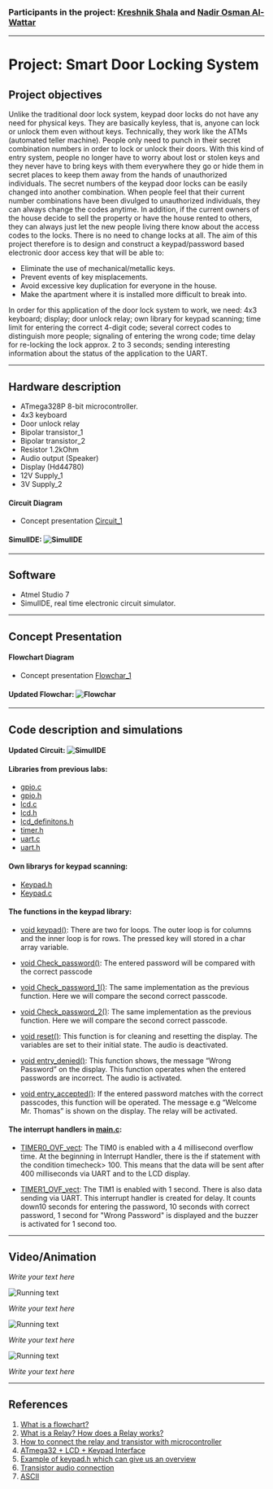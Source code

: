 ### Participants in the project: [Kreshnik Shala](https://github.com/ShalaKreshnik) and [Nadir Osman Al-Wattar](https://github.com/Nadir011995)
----------------------------------------------------------------------------------------------------------------------------------------------------------------------------
# Project: Smart Door Locking System
## Project objectives

Unlike the traditional door lock system, keypad door locks do not have any need for physical keys. They are basically keyless, that is, anyone can lock or unlock them even without keys. Technically, they work like the ATMs (automated teller machine). People only need to punch in their secret combination numbers in order to lock or unlock their doors. With this kind of entry system, people no longer have to worry about lost or stolen keys and they never have to bring keys with them everywhere they go or hide them in secret places to keep them away from the hands of unauthorized individuals. 
The secret numbers of the keypad door locks can be easily changed into another combination. When people feel that their current number combinations have been divulged to unauthorized individuals, they can always change the codes anytime. In addition, if the current owners of the house decide to sell the property or have the house rented to others, they can always just let the new people living there know about the access codes to the locks. There is no need to change locks at all. 
The aim of this project therefore is to design and construct a keypad/password based electronic door access key that will be able to:

* Eliminate the use of mechanical/metallic keys.
* Prevent events of key misplacements.
* Avoid excessive key duplication for everyone in the house.
* Make the apartment where it is installed more difficult to break into.

In order for this application of the door lock system to work, we need: 
4x3 keyboard; display; door unlock relay; own library for keypad scanning; time limit for entering the correct 4-digit code; several correct codes to distinguish more people; signaling of entering the wrong code; time delay for re-locking the lock approx. 2 to 3 seconds; sending interesting information about the status of the application to the UART.

_________________________________________________________________________________________________________________________________________________________________________________

## Hardware description

* ATmega328P 8-bit microcontroller.
* 4x3 keyboard
* Door unlock relay
* Bipolar transistor_1
* Bipolar transistor_2
* Resistor 1.2kOhm
* Audio output (Speaker)
* Display (Hd44780)
* 12V Supply_1
* 3V Supply_2



#### Circuit Diagram
* Concept presentation [Circuit_1](Images/Completed_circuit.png)
 

#### SimulIDE: ![SimulIDE](Images/OFF.png)

_________________________________________________________________________________________________________________________________________________________________________________


## Software

* Atmel Studio 7
* SimulIDE, real time electronic circuit simulator.

_________________________________________________________________________________________________________________________________________________________________________________


## Concept Presentation
#### Flowchart Diagram

* Concept presentation [Flowchar_1](Images/Flowchar.png)

#### Updated Flowchar: ![Flowchar](Images/Updated_Flowchar.png)


_________________________________________________________________________________________________________________________________________________________________________________

## Code description and simulations

#### Updated Circuit: ![SimulIDE](Images/ON.png)

#### Libraries from previous labs:

* [gpio.c](Door_lock_system/Door_lock_system/gpio.c) 
* [gpio.h](Door_lock_system/Door_Lock_system/gpio.h) 
* [lcd.c](Door_lock_system/Door_lock_system/lcd.c) 
* [lcd.h](Door_lock_system/Door_lock_system/lcd.h)
* [lcd_definitons.h](Door_Lock_system/Door_lock_system/lcd_definitons.h)
* [timer.h](Door_Lock_system/Door_lock_system/timer.h)
* [uart.c](Door_Lock_system/Door_lock_system/uart.c)
* [uart.h](Door_Lock_system/Door_Lock_system/uart.h)



#### Own librarys for keypad scanning:

* [Keypad.h](Door_lock_system/Door_lock_system/keypad.h)
* [Keypad.c](Door_lock_system/Door_lock_system/keypad.c)



#### The functions in the keypad library:


* [void keypad()](Door_lock_system/Door_lock_system/keypad.c): There are two for loops. The outer loop is for columns and the inner loop is for rows. The pressed key will                                                                      stored in a char array variable.
 
*	[void Check_password()](Door_lock_system/Door_lock_system/keypad.c): The entered password will be compared with the correct passcode

*	[void Check_password_1()](Door_lock_system/Door_lock_system/keypad.c): The same implementation as the previous function. Here we will compare the second correct passcode.

*	[void Check_password_2()](Door_lock_system/Door_lock_system/keypad.c): The same implementation as the previous function. Here we will compare the second correct passcode. 

*	[void reset()](Door_lock_system/Door_lock_system/keypad.c): This function is for cleaning and resetting the display. The variables are set to their initial state. The audio is deactivated.

*	[void entry_denied()](Door_lock_system/Door_lock_system/keypad.c): This function shows, the message “Wrong Password” on the display. This function operates when the entered passwords are incorrect. The audio is activated.

* [void entry_accepted()](Door_lock_system/Door_lock_system/keypad.c): If the entered password matches with the correct passcodes, this function will be operated. The message e.g “Welcome Mr. Thomas” is shown on the display. The relay will be activated. 

#### The interrupt handlers in [main.c](Door_lock_system/Door_lock_system/main.c): 

*	[TIMER0_OVF_vect](Door_lock_system/Door_lock_system/main.c): The TIM0 is enabled with a 4 millisecond overflow time. At the beginning in Interrupt Handler, there is the if statement with the condition timecheck> 100. This means that the data will be sent after 400 milliseconds via UART and to the LCD display.

*	[TIMER1_OVF_vect](Door_lock_system/Door_lock_system/main.c):  The TIM1 is enabled with 1 second. There is also data sending via UART. This interrupt handler is created for delay. It counts down10 seconds for entering the password, 10 seconds with correct password, 1 second for "Wrong Password" is displayed and the buzzer is activated for 1 second too.




_________________________________________________________________________________________________________________________________________________________________________________


## Video/Animation

*Write your text here*

![Running text](Images/Welcome_Mr.Thomas.gif)

*Write your text here*

![Running text](Images/Incorrect-min.gif)

*Write your text here*

![Running text](Images/with-uart.gif)


*Write your text here*

_________________________________________________________________________________________________________________________________________________________________________________


## References


1.  [What is a flowchart?](https://www.breezetree.com/articles/what-is-a-flow-chart) 
2.  [What is a Relay? How does a Relay works?](https://www.youtube.com/watch?v=1_YfuH_AcxQ)
3.  [How to connect the relay and transistor with microcontroller](http://electronicsdrive.blogspot.com/2015/03/how-to-calculate-base-resistance.html)
4.  [ATmega32 + LCD + Keypad Interface](https://extremeelectronics.co.in/avr-tutorials/4x3-matrix-keypad-interface-avr-tutorial/)
5.  [Example of keypad.h which can give us an overview](https://playground.arduino.cc/Code/Keypad/)
6.  [Transistor audio connection](https://theorycircuit.com/simple-single-transistor-audio-amplifier-circuit/)
7.  [ASCII](http://www.asciitable.com/)

